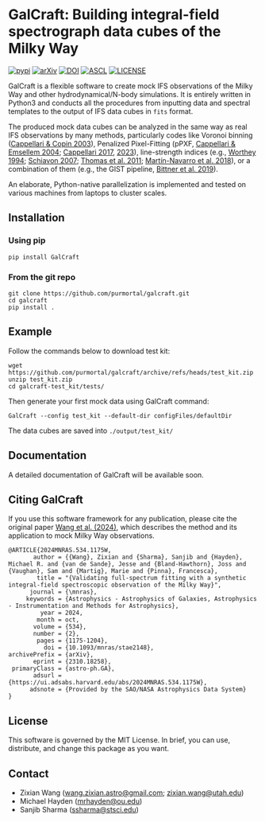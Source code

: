 
# GalCraft: Building integral-field spectrograph data cubes of the Milky Way


[![pypi](https://img.shields.io/badge/python-pypi-blue.svg)](https://pypi.org/project/GalCraft/)
[![arXiv](https://img.shields.io/badge/arxiv-2310.18258-b31b1b.svg)](https://arxiv.org/abs/2310.18258)
[![DOI](https://img.shields.io/badge/DOI-10.1093%2Fmnras%2Fstae2148-green.svg)](https://doi.org/10.1093/mnras/stae2148)
[![ASCL](https://img.shields.io/badge/ASCL-2410.001-%23262255.svg)](https://ascl.net/2410.001)
[![LICENSE](https://img.shields.io/badge/lisence-MIT-blue.svg)](https://github.com/purmortal/galcraft/blob/main/LICENSE)

GalCraft is a flexible software to create mock IFS observations of the Milky Way and other hydrodynamical/N-body simulations. It is entirely written in Python3 and conducts all the procedures from inputting data and spectral templates to the output of IFS data cubes in `fits` format. 

The produced mock data cubes can be analyzed in the same way as real IFS observations by many methods, particularly codes like Voronoi binning ([Cappellari & Copin 2003](https://ui.adsabs.harvard.edu/abs/2003MNRAS.342..345C/abstract)), Penalized Pixel-Fitting (pPXF, [Cappellari & Emsellem 2004](https://ui.adsabs.harvard.edu/abs/2004PASP..116..138C/abstract); [Cappellari 2017](https://ui.adsabs.harvard.edu/abs/2017MNRAS.466..798C/abstract), [2023](https://ui.adsabs.harvard.edu/abs/2023MNRAS.526.3273C/abstract)), line-strength indices (e.g., [Worthey 1994](https://ui.adsabs.harvard.edu/abs/1994ApJS...95..107W/abstract); [Schiavon 2007](https://ui.adsabs.harvard.edu/abs/2007ApJS..171..146S/abstract); [Thomas et al. 2011](https://ui.adsabs.harvard.edu/abs/2011MNRAS.412.2183T/abstract); [Martín-Navarro et al. 2018](https://ui.adsabs.harvard.edu/abs/2018MNRAS.475.3700M/abstract)), or a combination of them (e.g., the GIST pipeline, [Bittner et al. 2019](https://ui.adsabs.harvard.edu/abs/2019A%26A...628A.117B/abstract)).

An elaborate, Python-native parallelization is implemented and tested on various machines from laptops to cluster scales.



## Installation

### Using pip

```
pip install GalCraft
```

### From the git repo

```
git clone https://github.com/purmortal/galcraft.git
cd galcraft
pip install .
```

## Example

Follow the commands below to download test kit:

```
wget https://github.com/purmortal/galcraft/archive/refs/heads/test_kit.zip
unzip test_kit.zip
cd galcraft-test_kit/tests/
```

Then generate your first mock data using GalCraft command:
```
GalCraft --config test_kit --default-dir configFiles/defaultDir
```

The data cubes are saved into `./output/test_kit/`

## Documentation
A detailed documentation of GalCraft will be available soon.




## Citing GalCraft
If you use this software framework for any publication, please cite the original paper [Wang et al. (2024)](https://ui.adsabs.harvard.edu/abs/2024MNRAS.534.1175W/abstract), which describes the method and its application to mock Milky Way observations.

```
@ARTICLE{2024MNRAS.534.1175W,
       author = {{Wang}, Zixian and {Sharma}, Sanjib and {Hayden}, Michael R. and {van de Sande}, Jesse and {Bland-Hawthorn}, Joss and {Vaughan}, Sam and {Martig}, Marie and {Pinna}, Francesca},
        title = "{Validating full-spectrum fitting with a synthetic integral-field spectroscopic observation of the Milky Way}",
      journal = {\mnras},
     keywords = {Astrophysics - Astrophysics of Galaxies, Astrophysics - Instrumentation and Methods for Astrophysics},
         year = 2024,
        month = oct,
       volume = {534},
       number = {2},
        pages = {1175-1204},
          doi = {10.1093/mnras/stae2148},
archivePrefix = {arXiv},
       eprint = {2310.18258},
 primaryClass = {astro-ph.GA},
       adsurl = {https://ui.adsabs.harvard.edu/abs/2024MNRAS.534.1175W},
      adsnote = {Provided by the SAO/NASA Astrophysics Data System}
}
```




## License
This software is governed by the MIT License. In brief, you can use, distribute, and change this package as you want.


## Contact 
- Zixian Wang (wang.zixian.astro@gmail.com; zixian.wang@utah.edu)
- Michael Hayden (mrhayden@ou.edu)
- Sanjib Sharma (ssharma@stsci.edu)
